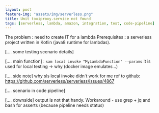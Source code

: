 ```yaml
---
layout: post
feature-img: "assets/img/serverless.png"
title: Unit toxiproxy.service not found
tags: [serverless, lambda, amazon, integration, test, code-pipeline]
---
```

The problem : need to create IT for a lambda
Prerequisites : a serverless project written in Kotlin (java8 runtime for lambdas). 

[.... some testing scenario details]

[.... main function] : `sam local invoke "MyLambdaFunction" --params`
it is used for local testing -> why (docker image emulates...)

[.... side note] why sls local invoke didn't work for me 
ref to github: https://github.com/serverless/serverless/issues/4867

[.... scenario in code pipeline]

[.... downside] output is not that handy.
Workaround - use grep + jq and bash for asserts (because pipeline needs status)


 